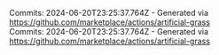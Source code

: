 Commits: 2024-06-20T23:25:37.764Z - Generated via https://github.com/marketplace/actions/artificial-grass
<br>
Commits: 2024-06-20T23:25:37.764Z - Generated via https://github.com/marketplace/actions/artificial-grass
<br>
